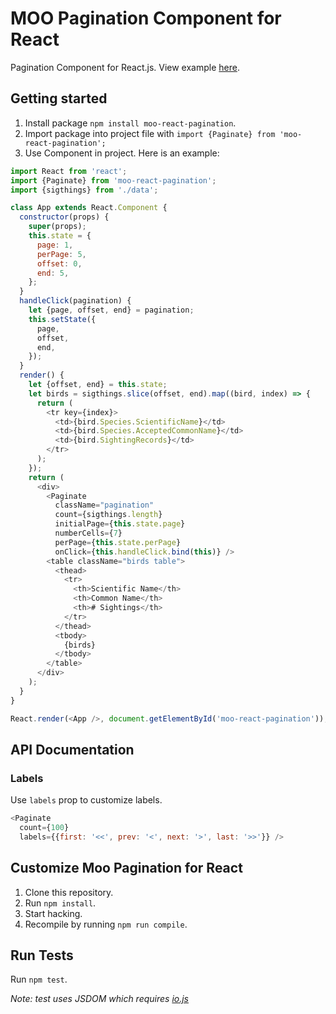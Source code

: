 # MOO Pagination Component for React
Pagination Component for React.js. View example [here](http://moocommerce.github.io/moo-react-pagination/).

## Getting started
1. Install package `npm install moo-react-pagination`.
2. Import package into project file with `import {Paginate} from 'moo-react-pagination';`
3. Use Component in project. Here is an example:

```javascript
import React from 'react';
import {Paginate} from 'moo-react-pagination';
import {sigthings} from './data';

class App extends React.Component {
  constructor(props) {
    super(props);
    this.state = {
      page: 1,
      perPage: 5,
      offset: 0,
      end: 5,
    };
  }
  handleClick(pagination) {
    let {page, offset, end} = pagination;
    this.setState({
      page,
      offset,
      end,
    });
  }
  render() {
    let {offset, end} = this.state;
    let birds = sigthings.slice(offset, end).map((bird, index) => {
      return (
        <tr key={index}>
          <td>{bird.Species.ScientificName}</td>
          <td>{bird.Species.AcceptedCommonName}</td>
          <td>{bird.SightingRecords}</td>
        </tr>
      );
    });
    return (
      <div>
        <Paginate
          className="pagination"
          count={sigthings.length}
          initialPage={this.state.page}
          numberCells={7}
          perPage={this.state.perPage}
          onClick={this.handleClick.bind(this)} />
        <table className="birds table">
          <thead>
            <tr>
              <th>Scientific Name</th>
              <th>Common Name</th>
              <th># Sightings</th>
            </tr>
          </thead>
          <tbody>
            {birds}
          </tbody>
        </table>
      </div>
    );
  }
}

React.render(<App />, document.getElementById('moo-react-pagination'));
```

## API Documentation
### Labels
Use `labels` prop to customize labels.

```javascript
<Paginate
  count={100}
  labels={{first: '<<', prev: '<', next: '>', last: '>>'}} />
```

## Customize Moo Pagination for React
1. Clone this repository.
2. Run `npm install`.
3. Start hacking.
3. Recompile by running `npm run compile`.

## Run Tests
Run `npm test`.

*Note: test uses JSDOM which requires [io.js](https://iojs.org/en/index.html)*
